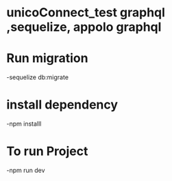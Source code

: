 # unicoConnect_test graphql ,sequelize, appolo graphql

# Run migration
-sequelize db:migrate

# install dependency
-npm installl

# To run Project
-npm run dev


